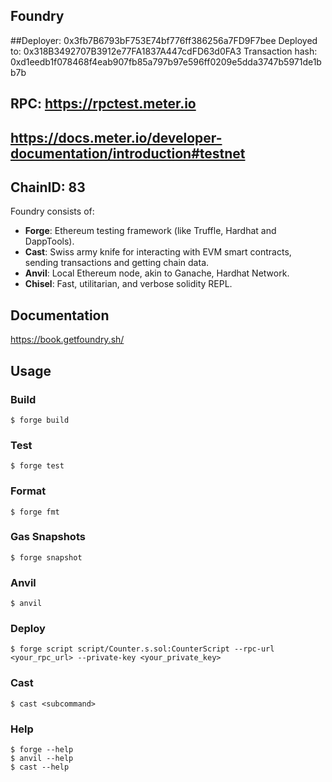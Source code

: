 ## Foundry

##Deployer: 0x3fb7B6793bF753E74bf776ff386256a7FD9F7bee
Deployed to: 0x318B3492707B3912e77FA1837A447cdFD63d0FA3
Transaction hash: 0xd1eedb1f078468f4eab907fb85a797b97e596ff0209e5dda3747b5971de1bb7b
## RPC: https://rpctest.meter.io
## https://docs.meter.io/developer-documentation/introduction#testnet
## ChainID: 83

Foundry consists of:

-   **Forge**: Ethereum testing framework (like Truffle, Hardhat and DappTools).
-   **Cast**: Swiss army knife for interacting with EVM smart contracts, sending transactions and getting chain data.
-   **Anvil**: Local Ethereum node, akin to Ganache, Hardhat Network.
-   **Chisel**: Fast, utilitarian, and verbose solidity REPL.

## Documentation

https://book.getfoundry.sh/

## Usage

### Build


```shell
$ forge build
```

### Test

```shell
$ forge test
```

### Format

```shell
$ forge fmt
```

### Gas Snapshots

```shell
$ forge snapshot
```

### Anvil

```shell
$ anvil
```

### Deploy

```shell
$ forge script script/Counter.s.sol:CounterScript --rpc-url <your_rpc_url> --private-key <your_private_key>
```

### Cast

```shell
$ cast <subcommand>
```

### Help

```shell
$ forge --help
$ anvil --help
$ cast --help
```
